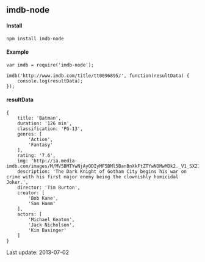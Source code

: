 ## imdb-node ##

#### Install
    npm install imdb-node

#### Example

    var imdb = require('imdb-node');

    imdb('http://www.imdb.com/title/tt0096895/', function(resultData) {
        console.log(resultData);
    });

#### resultData
    {
        title: 'Batman',
        duration: '126 min',
        classification: 'PG-13',
        genres: [ 
            'Action',
            'Fantasy'
        ],
        rating: '7.6',
        img: 'http://ia.media-imdb.com/images/M/MV5BMTYwNjAyODIyMF5BMl5BanBnXkFtZTYwNDMwMDk2._V1_SX214_.jpg',
        description: 'The Dark Knight of Gotham City begins his war on crime with his first major enemy being the clownishly homicidal Joker.',
        director: 'Tim Burton',
        creator: [ 
            'Bob Kane',
            'Sam Hamm'
        ],
        actors: [
            'Michael Keaton',
            'Jack Nicholson',
            'Kim Basinger'
        ]
    }

Last update: 2013-07-02
